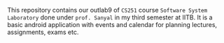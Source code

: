 This repository contains our outlab9 of `CS251` course `Software System Laboratory` done under `prof. Sanyal` in my third semester at IITB. It is a basic android application with events and calendar for planning lectures, assignments, exams etc. 